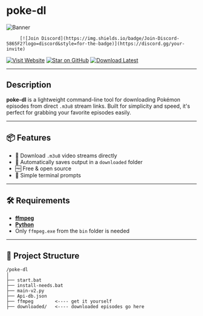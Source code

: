 # poke-dl

![Banner](https://files.catbox.moe/cyrinw.png)

         [![Join Discord](https://img.shields.io/badge/Join-Discord-5865F2?logo=discord&style=for-the-badge)](https://discord.gg/your-invite)
[![Visit Website](https://img.shields.io/badge/Website-poke--dl.com-blue?style=for-the-badge&logo=google-chrome)](https://poke-dl.com)
[![Star on GitHub](https://img.shields.io/badge/Star-on%20GitHub-ff69b4?style=for-the-badge&logo=github)](https://github.com/yourusername/poke-dl)
[![Download Latest](https://img.shields.io/badge/Download-Now-success?style=for-the-badge&logo=github)](https://github.com/yourusername/poke-dl/releases/latest)

---
## Description

**poke-dl** is a lightweight command-line tool for downloading Pokémon episodes from direct `.m3u8` stream links. Built for simplicity and speed, it's perfect for grabbing your favorite episodes easily.

---
## 📦 Features

- 🎥 Download `.m3u8` video streams directly  
- 📁 Automatically saves output in a `downloaded` folder  
- 🆓 Free & open source  
- 💬 Simple terminal prompts  

---

## 🛠️ Requirements

- [**ffmpeg**](https://www.gyan.dev/ffmpeg/builds/ffmpeg-git-essentials.7z)  
- [**Python**](https://www.python.org)  
- Only `ffmpeg.exe` from the `bin` folder is needed  

---

## 📁 Project Structure

```skibidi
/poke-dl
│
├── start.bat
├── install-needs.bat
├── main-v2.py
├── Api-db.json
├── ffmpeg        <---- get it yourself
├── downloaded/   <---- downloaded episodes go here
